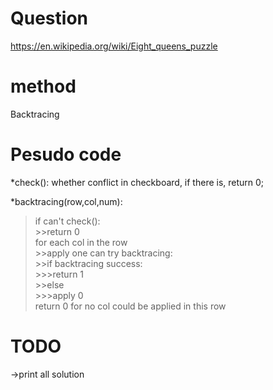 # Question 
https://en.wikipedia.org/wiki/Eight_queens_puzzle

# method
Backtracing

# Pesudo code

*check(): whether conflict in checkboard, if there is, return 0;  
    
*backtracing(row,col,num):  
   >if can't check():  
   		>>return 0    
   >for each col in the row  
        >>apply one can try backtracing:  
        >>if backtracing success:  
        >>>return 1  
        >>else  
        	>>>apply 0  
   >return 0 for no col could be applied in this row  

# TODO
->print all solution
